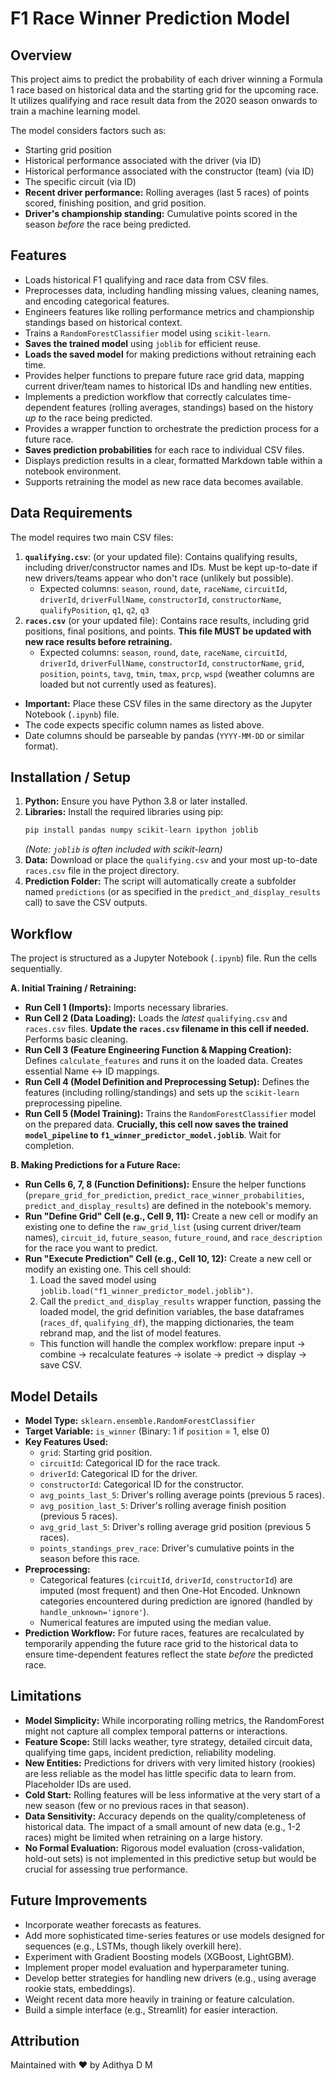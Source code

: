 # F1 Race Winner Prediction Model

## Overview

This project aims to predict the probability of each driver winning a Formula 1 race based on historical data and the starting grid for the upcoming race. It utilizes qualifying and race result data from the 2020 season onwards to train a machine learning model.

The model considers factors such as:
*   Starting grid position
*   Historical performance associated with the driver (via ID)
*   Historical performance associated with the constructor (team) (via ID)
*   The specific circuit (via ID)
*   **Recent driver performance:** Rolling averages (last 5 races) of points scored, finishing position, and grid position.
*   **Driver's championship standing:** Cumulative points scored in the season *before* the race being predicted.

## Features

*   Loads historical F1 qualifying and race data from CSV files.
*   Preprocesses data, including handling missing values, cleaning names, and encoding categorical features.
*   Engineers features like rolling performance metrics and championship standings based on historical context.
*   Trains a `RandomForestClassifier` model using `scikit-learn`.
*   **Saves the trained model** using `joblib` for efficient reuse.
*   **Loads the saved model** for making predictions without retraining each time.
*   Provides helper functions to prepare future race grid data, mapping current driver/team names to historical IDs and handling new entities.
*   Implements a prediction workflow that correctly calculates time-dependent features (rolling averages, standings) based on the history *up to* the race being predicted.
*   Provides a wrapper function to orchestrate the prediction process for a future race.
*   **Saves prediction probabilities** for each race to individual CSV files.
*   Displays prediction results in a clear, formatted Markdown table within a notebook environment.
*   Supports retraining the model as new race data becomes available.

## Data Requirements

The model requires two main CSV files:

1.  **`qualifying.csv`**: (or your updated file): Contains qualifying results, including driver/constructor names and IDs. Must be kept up-to-date if new drivers/teams appear who don't race (unlikely but possible).
    *   Expected columns: `season`, `round`, `date`, `raceName`, `circuitId`, `driverId`, `driverFullName`, `constructorId`, `constructorName`, `qualifyPosition`, `q1`, `q2`, `q3`
2.  **`races.csv`** (or your updated file): Contains race results, including grid positions, final positions, and points. **This file MUST be updated with new race results before retraining.**
    *   Expected columns: `season`, `round`, `date`, `raceName`, `circuitId`, `driverId`, `driverFullName`, `constructorId`, `constructorName`, `grid`, `position`, `points`, `tavg`, `tmin`, `tmax`, `prcp`, `wspd` (weather columns are loaded but not currently used as features).

*   **Important:** Place these CSV files in the same directory as the Jupyter Notebook (`.ipynb`) file.
*   The code expects specific column names as listed above.
*   Date columns should be parseable by pandas (`YYYY-MM-DD` or similar format).

## Installation / Setup

1.  **Python:** Ensure you have Python 3.8 or later installed.
2.  **Libraries:** Install the required libraries using pip:
    ```bash
    pip install pandas numpy scikit-learn ipython joblib
    ```
    *(Note: `joblib` is often included with scikit-learn)*
3.  **Data:** Download or place the `qualifying.csv` and your most up-to-date `races.csv` file in the project directory.
4.  **Prediction Folder:** The script will automatically create a subfolder named `predictions` (or as specified in the `predict_and_display_results` call) to save the CSV outputs.

## Workflow

The project is structured as a Jupyter Notebook (`.ipynb`) file. Run the cells sequentially.

**A. Initial Training / Retraining:**

*   **Run Cell 1 (Imports):** Imports necessary libraries.
*   **Run Cell 2 (Data Loading):** Loads the *latest* `qualifying.csv` and `races.csv` files. **Update the `races.csv` filename in this cell if needed.** Performs basic cleaning.
*   **Run Cell 3 (Feature Engineering Function & Mapping Creation):** Defines `calculate_features` and runs it on the loaded data. Creates essential Name <-> ID mappings.
*   **Run Cell 4 (Model Definition and Preprocessing Setup):** Defines the features (including rolling/standings) and sets up the `scikit-learn` preprocessing pipeline.
*   **Run Cell 5 (Model Training):** Trains the `RandomForestClassifier` model on the prepared data. **Crucially, this cell now saves the trained `model_pipeline` to `f1_winner_predictor_model.joblib`**. Wait for completion.

**B. Making Predictions for a Future Race:**

*   **Run Cells 6, 7, 8 (Function Definitions):** Ensure the helper functions (`prepare_grid_for_prediction`, `predict_race_winner_probabilities`, `predict_and_display_results`) are defined in the notebook's memory.
*   **Run "Define Grid" Cell (e.g., Cell 9, 11):** Create a new cell or modify an existing one to define the `raw_grid_list` (using current driver/team names), `circuit_id`, `future_season`, `future_round`, and `race_description` for the race you want to predict.
*   **Run "Execute Prediction" Cell (e.g., Cell 10, 12):** Create a new cell or modify an existing one. This cell should:
    1.  Load the saved model using `joblib.load("f1_winner_predictor_model.joblib")`.
    2.  Call the `predict_and_display_results` wrapper function, passing the loaded model, the grid definition variables, the base dataframes (`races_df`, `qualifying_df`), the mapping dictionaries, the team rebrand map, and the list of model features.
    *   This function will handle the complex workflow: prepare input -> combine -> recalculate features -> isolate -> predict -> display -> save CSV.

## Model Details

*   **Model Type:** `sklearn.ensemble.RandomForestClassifier`
*   **Target Variable:** `is_winner` (Binary: 1 if `position` = 1, else 0)
*   **Key Features Used:**
    *   `grid`: Starting grid position.
    *   `circuitId`: Categorical ID for the race track.
    *   `driverId`: Categorical ID for the driver.
    *   `constructorId`: Categorical ID for the constructor.
    *   `avg_points_last_5`: Driver's rolling average points (previous 5 races).
    *   `avg_position_last_5`: Driver's rolling average finish position (previous 5 races).
    *   `avg_grid_last_5`: Driver's rolling average grid position (previous 5 races).
    *   `points_standings_prev_race`: Driver's cumulative points in the season before this race.
*   **Preprocessing:**
    *   Categorical features (`circuitId`, `driverId`, `constructorId`) are imputed (most frequent) and then One-Hot Encoded. Unknown categories encountered during prediction are ignored (handled by `handle_unknown='ignore'`).
    *   Numerical features are imputed using the median value.
*   **Prediction Workflow:** For future races, features are recalculated by temporarily appending the future race grid to the historical data to ensure time-dependent features reflect the state *before* the predicted race.

## Limitations

*   **Model Simplicity:** While incorporating rolling metrics, the RandomForest might not capture all complex temporal patterns or interactions.
*   **Feature Scope:** Still lacks weather, tyre strategy, detailed circuit data, qualifying time gaps, incident prediction, reliability modeling.
*   **New Entities:** Predictions for drivers with very limited history (rookies) are less reliable as the model has little specific data to learn from. Placeholder IDs are used.
*   **Cold Start:** Rolling features will be less informative at the very start of a new season (few or no previous races in that season).
*   **Data Sensitivity:** Accuracy depends on the quality/completeness of historical data. The impact of a small amount of new data (e.g., 1-2 races) might be limited when retraining on a large history.
*   **No Formal Evaluation:** Rigorous model evaluation (cross-validation, hold-out sets) is not implemented in this predictive setup but would be crucial for assessing true performance.

## Future Improvements

*   Incorporate weather forecasts as features.
*   Add more sophisticated time-series features or use models designed for sequences (e.g., LSTMs, though likely overkill here).
*   Experiment with Gradient Boosting models (XGBoost, LightGBM).
*   Implement proper model evaluation and hyperparameter tuning.
*   Develop better strategies for handling new drivers (e.g., using average rookie stats, embeddings).
*   Weight recent data more heavily in training or feature calculation.
*   Build a simple interface (e.g., Streamlit) for easier interaction.

## Attribution

Maintained with ❤️ by Adithya D M